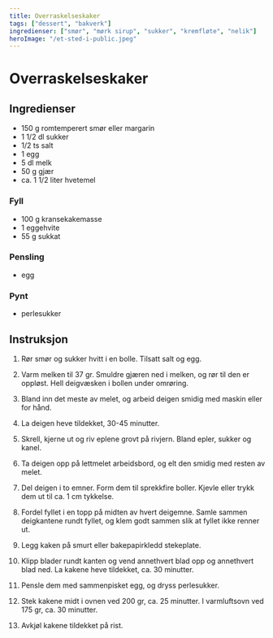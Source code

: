 ```yaml
---
title: Overraskelseskaker
tags: ["dessert", "bakverk"]
ingredienser: ["smør", "mørk sirup", "sukker", "kremfløte", "nelik"]
heroImage: "/et-sted-i-public.jpeg"
---
```


# Overraskelseskaker

## Ingredienser

- 150 g romtemperert smør eller margarin
- 1 1/2 dl sukker
- 1/2 ts salt
- 1 egg
- 5 dl melk
- 50 g gjær
- ca. 1 1/2 liter hvetemel

### Fyll

- 100 g kransekakemasse
- 1 eggehvite
- 55 g sukkat

### Pensling

- egg

### Pynt

- perlesukker

## Instruksjon

1. Rør smør og sukker hvitt i en bolle. Tilsatt salt og egg.

2. Varm melken til 37 gr. Smuldre gjæren ned i melken, og rør til den er oppløst. Hell deigvæsken i bollen under omrøring.

3. Bland inn det meste av melet, og arbeid deigen smidig med maskin eller for hånd.

4. La deigen heve tildekket, 30-45 minutter.

5. Skrell, kjerne ut og riv eplene grovt på rivjern. Bland epler, sukker og kanel.

6. Ta deigen opp på lettmelet arbeidsbord, og elt den smidig med resten av melet.

7. Del deigen i to emner. Form dem til sprekkfire boller. Kjevle eller trykk dem ut til ca. 1 cm tykkelse.

8. Fordel fyllet i en topp på midten av hvert deigemne. Samle sammen deigkantene rundt fyllet, og klem godt sammen slik at fyllet ikke renner ut.

9. Legg kaken på smurt eller bakepapirkledd stekeplate.

10. Klipp blader rundt kanten og vend annethvert blad opp og annethvert blad ned. La kakene heve tildekket, ca. 30 minutter.

11. Pensle dem med sammenpisket egg, og dryss perlesukker.

12. Stek kakene midt i ovnen ved 200 gr, ca. 25 minutter. I varmluftsovn ved 175 gr, ca. 30 minutter.

13. Avkjøl kakene tildekket på rist.
